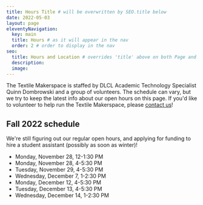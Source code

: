 ```yaml
---
title: Hours Title # will be overwritten by SEO.title below
date: 2022-05-03
layout: page
eleventyNavigation:
  key: main
  title: Hours # as it will appear in the nav
  order: 2 # order to display in the nav
seo:
  title: Hours and Location # overrides 'title' above on both Page and META
  description:
  image:
---
```


The Textile Makerspace is staffed by DLCL Academic Technology Specialist Quinn Dombrowski and a group of volunteers. The schedule can vary, but we try to keep the latest info about our open hours on this page. If you'd like to volunteer to help run the Textile Makerspace, please [contact us](contact)!


## Fall 2022 schedule

We're still figuring out our regular open hours, and applying for funding to hire a student assistant (possibly as soon as winter)!

- Monday, November 28, 12-1:30 PM
- Monday, November 28, 4-5:30 PM
- Tuesday, November 29, 4-5:30 PM
- Wednesday, December 7, 1-2:30 PM
- Monday, December 12, 4-5:30 PM
- Tuesday, December 13, 4-5:30 PM
- Wednesday, December 14, 1-2:30 PM